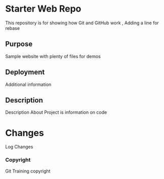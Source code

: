 # Starter Web Repo

This repository is for showing how Git and GitHub work , Adding a line for rebase

## Purpose

Sample website with plenty of files for demos

## Deployment
Additional information 

## Description 
Description About Project is information on code

# Changes 
Log Changes

### Copyright
Git Training copyright